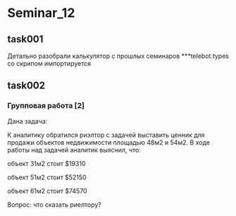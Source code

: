 # Seminar_12

## task001

Детально разобрали калькулятор с прошлых семинаров
***telebot.types со скрипом импортируется

## task002

### Групповая работа [2]

Дана задача: 

К аналитику обратился риэлтор c задачей выставить ценник для продажи объектов недвижимости площадью 48м2 и 54м2. В ходе работы над задачей аналитик выяснил, что:  

объект 31м2 стоит $19310

объект 51м2 стоит $52150

объект 61м2 стоит $74570

Вопрос: что сказать риелтору?